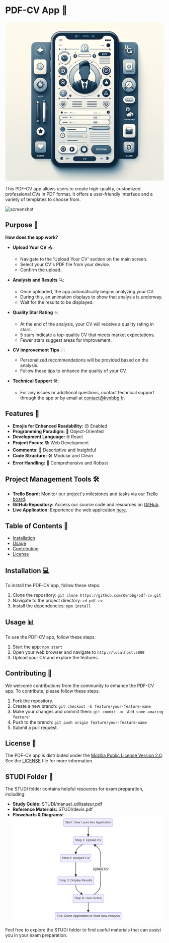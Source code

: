 # PDF-CV App 📄

![image](STUDI/image.svg)

This PDF-CV app allows users to create high-quality, customized professional CVs in PDF format. It offers a user-friendly interface and a variety of templates to choose from.

![screenshot](STUDI/screenshot.png)

## Purpose 🎯

**How does the app work?**

- **Upload Your CV** 📤:
  - Navigate to the 'Upload Your CV' section on the main screen.
  - Select your CV's PDF file from your device.
  - Confirm the upload.

- **Analysis and Results** 🔍:
  - Once uploaded, the app automatically begins analyzing your CV.
  - During this, an animation displays to show that analysis is underway.
  - Wait for the results to be displayed.

- **Quality Star Rating** ⭐:
  - At the end of the analysis, your CV will receive a quality rating in stars.
  - 5 stars indicate a top-quality CV that meets market expectations.
  - Fewer stars suggest areas for improvement.

- **CV Improvement Tips** 💡:
  - Personalized recommendations will be provided based on the analysis.
  - Follow these tips to enhance the quality of your CV.

- **Technical Support** 🛠️:
  - For any issues or additional questions, contact technical support through the app or by email at <contact@kvnbbg.fr>.

## Features 🌟

- **Emojis for Enhanced Readability:** 😊 Enabled
- **Programming Paradigm:** 🧠 Object-Oriented
- **Development Language:** 🌐 React
- **Project Focus:** 📚 Web Development
- **Comments:** 📖 Descriptive and Insightful
- **Code Structure:** 🛠️ Modular and Clean
- **Error Handling:** 🚫 Comprehensive and Robust

## Project Management Tools 🛠️

- **Trello Board:** Monitor our project's milestones and tasks via our [Trello board](https://trello.com/b/A91KBkFf/kvnbbg-pdf-cv).
- **GitHub Repository:** Access our source code and resources on [GitHub](https://github.com/Kvnbbg/pdf-cv).
- **Live Application:** Experience the web application [here](https://pdf-cv-c8a60c902f01.herokuapp.com/).

## Table of Contents 📑

- [Installation](#installation)
- [Usage](#usage)
- [Contributing](#contributing)
- [License](#license)

## Installation 💻

To install the PDF-CV app, follow these steps:

1. Clone the repository: `git clone https://github.com/Kvnbbg/pdf-cv.git`
2. Navigate to the project directory: `cd pdf-cv`
3. Install the dependencies: `npm install`

## Usage 📊

To use the PDF-CV app, follow these steps:

1. Start the app: `npm start`
2. Open your web browser and navigate to `http://localhost:3000`
3. Upload your CV and explore the features.

## Contributing 🤝

We welcome contributions from the community to enhance the PDF-CV app. To contribute, please follow these steps:

1. Fork the repository.
2. Create a new branch: `git checkout -b feature/your-feature-name`
3. Make your changes and commit them: `git commit -m 'Add some amazing feature'`
4. Push to the branch: `git push origin feature/your-feature-name`
5. Submit a pull request.

## License 📜

The PDF-CV app is distributed under the [Mozilla Public License Version 2.0](https://opensource.org/licenses/MPL-2.0). See the [LICENSE](LICENSE) file for more information.

## STUDI Folder 📁

The STUDI folder contains helpful resources for exam preparation, including:

- **Study Guide:** STUDI/manuel_utilisateur.pdf
- **Reference Materials:** STUDI/devis.pdf
- **Flowcharts & Diagrams:** ![flowchart](STUDI/flowchart.png)

Feel free to explore the STUDI folder to find useful materials that can assist you in your exam preparation.

